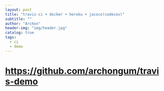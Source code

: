 ```yaml
---
layout: post
title: "travis-ci + docker + heroku + jacoco(codecov)"
subtitle: ""
author: "Archon"
header-img: "img/header.jpg"
catalog: true
tags:
  - ci
  - demo
---
```


# https://github.com/archongum/travis-demo
